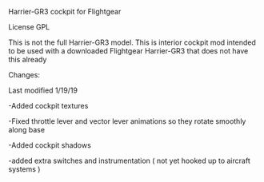 Harrier-GR3 cockpit for Flightgear

License GPL

This is not the full Harrier-GR3 model.  This is interior cockpit mod intended to be used with a downloaded Flightgear Harrier-GR3 that does not have this already

Changes:

Last modified 1/19/19

-Added cockpit textures

-Fixed throttle lever and vector lever animations so they rotate smoothly along base

-Added cockpit shadows

-added extra switches and instrumentation ( not yet hooked up to aircraft systems )
